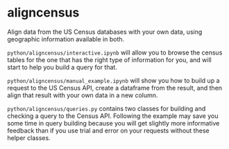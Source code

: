 # aligncensus
Align data from the US Census databases with your own data, using geographic information available in both.

`python/aligncensus/interactive.ipynb` will allow you to browse the census tables for the one that has the right type of information for you, and will start to help you build a query for that.

`python/aligncensus/manual_example.ipynb` will show you how to build up a request to the US Census API, create a dataframe from the result, and then align that result with your own data in a new column.

`python/aligncensus/queries.py` contains two classes for building and checking a query to the Census API. Following the example may save you some time in query building because you will get slightly more informative feedback than if you use trial and error on your requests without these helper classes.

